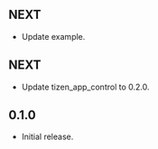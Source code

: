 ## NEXT

* Update example.

## NEXT

* Update tizen_app_control to 0.2.0.

## 0.1.0

* Initial release.
